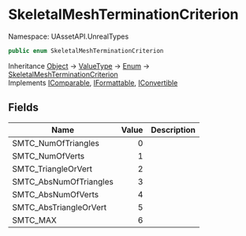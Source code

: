 # SkeletalMeshTerminationCriterion

Namespace: UAssetAPI.UnrealTypes

```csharp
public enum SkeletalMeshTerminationCriterion
```

Inheritance [Object](https://docs.microsoft.com/en-us/dotnet/api/system.object) → [ValueType](https://docs.microsoft.com/en-us/dotnet/api/system.valuetype) → [Enum](https://docs.microsoft.com/en-us/dotnet/api/system.enum) → [SkeletalMeshTerminationCriterion](./uassetapi.unrealtypes.skeletalmeshterminationcriterion.md)<br>
Implements [IComparable](https://docs.microsoft.com/en-us/dotnet/api/system.icomparable), [IFormattable](https://docs.microsoft.com/en-us/dotnet/api/system.iformattable), [IConvertible](https://docs.microsoft.com/en-us/dotnet/api/system.iconvertible)

## Fields

| Name | Value | Description |
| --- | --: | --- |
| SMTC_NumOfTriangles | 0 |  |
| SMTC_NumOfVerts | 1 |  |
| SMTC_TriangleOrVert | 2 |  |
| SMTC_AbsNumOfTriangles | 3 |  |
| SMTC_AbsNumOfVerts | 4 |  |
| SMTC_AbsTriangleOrVert | 5 |  |
| SMTC_MAX | 6 |  |
